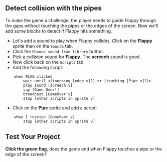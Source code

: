 ## Detect collision with the pipes

To make the game a challenge, the player needs to guide Flappy through the gaps without touching the pipes or the edges of the screen. Now we'll add some blocks to detect if Flappy hits something.



+ Let's add a sound to play when Flappy collides. Click on the **Flappy** sprite then on the `Sounds` tab.
+ Click the `Choose sound from library` button.
+ Pick a collision sound for **Flappy**. The **screech** sound is good.
+ Now click back on the `Scripts` tab.
+ Add the following script:
```blocks
    when FLAG clicked
        wait until <(touching [edge v]?) or (touching [Pipe v]?)>
        play sound [screech v]
        say [Game Over!]
        broadcast [GameOver v]
        stop [other scripts in sprite v]
```
+ Click on the **Pipe** sprite and add a script:
```blocks
    when I receive [GameOver v]
        stop [other scripts in sprite v]
```

## Test Your Project

__Click the green flag__, does the game end when Flappy touches a pipe or the edge of the screen?




